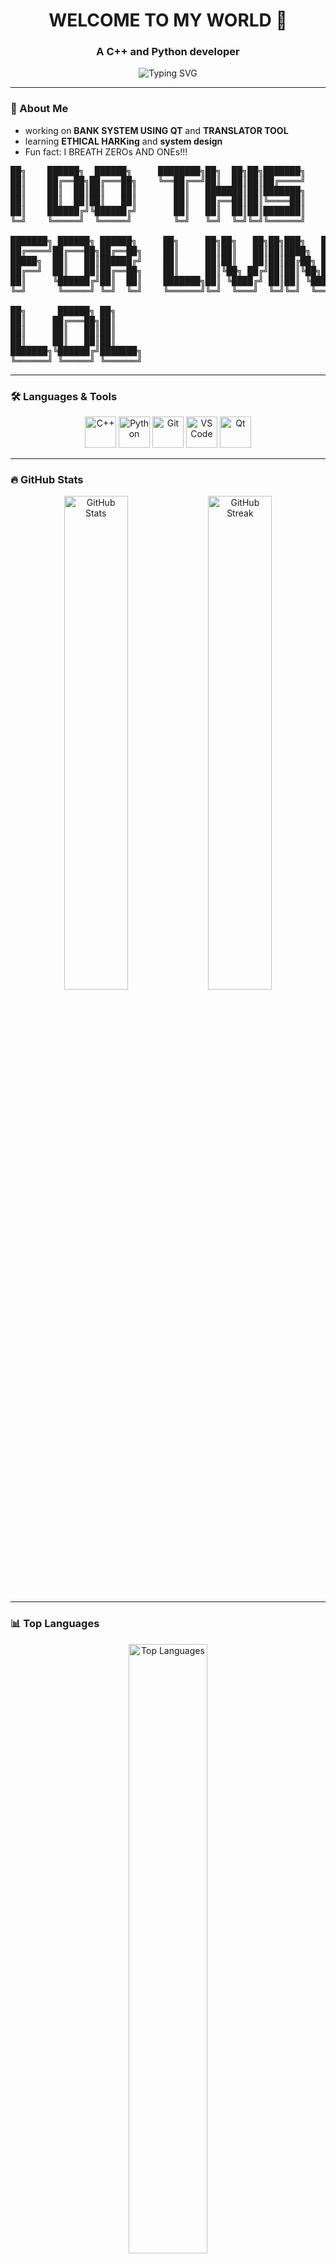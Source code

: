 <!-- Profile Header -->
<h1 align="center">WELCOME TO MY WORLD 👋 </h1>
<h3 align="center">A C++ and Python developer</h3>

<p align="center">
  <img src="https://readme-typing-svg.herokuapp.com?font=Fira+Code&pause=1000&color=36BCF7&center=true&vCenter=true&width=435&lines=Problem+Solver;C%2B%2B+%2F+Python+Developer;Lifelong+Learner" alt="Typing SVG" />
</p>

---
<p style="font-family: 'Georgia';">

  ### 🧠 About Me

- working on **BANK SYSTEM USING QT** and **TRANSLATOR TOOL**
- learning **ETHICAL HARKing** and **system design**
- Fun fact: I BREATH ZEROs AND ONEs!!!
</p>


  <pre>
██╗    ██████╗  ██████╗     ████████╗██╗  ██╗██╗███████╗                  
██║    ██╔══██╗██╔═══██╗    ╚══██╔══╝██║  ██║██║██╔════╝                  
██║    ██║  ██║██║   ██║       ██║   ███████║██║███████╗                  
██║    ██║  ██║██║   ██║       ██║   ██╔══██║██║╚════██║                  
██║    ██████╔╝╚██████╔╝       ██║   ██║  ██║██║███████║                  
╚═╝    ╚═════╝  ╚═════╝        ╚═╝   ╚═╝  ╚═╝╚═╝╚══════╝                  
                                                                          
███████╗ ██████╗ ██████╗     ██╗     ██╗██╗   ██╗██╗███╗   ██╗ ██████╗    
██╔════╝██╔═══██╗██╔══██╗    ██║     ██║██║   ██║██║████╗  ██║██╔════╝    
█████╗  ██║   ██║██████╔╝    ██║     ██║██║   ██║██║██╔██╗ ██║██║  ███╗   
██╔══╝  ██║   ██║██╔══██╗    ██║     ██║╚██╗ ██╔╝██║██║╚██╗██║██║   ██║   
██║     ╚██████╔╝██║  ██║    ███████╗██║ ╚████╔╝ ██║██║ ╚████║╚██████╔╝▄█╗
╚═╝      ╚═════╝ ╚═╝  ╚═╝    ╚══════╝╚═╝  ╚═══╝  ╚═╝╚═╝  ╚═══╝ ╚═════╝ ╚═╝
                                                                          
██╗      ██████╗ ██╗                                                      
██║     ██╔═══██╗██║                                                      
██║     ██║   ██║██║                                                      
██║     ██║   ██║██║                                                      
███████╗╚██████╔╝███████╗                                                 
╚══════╝ ╚═════╝ ╚══════╝                                                 
</pre>
---

### 🛠️ Languages & Tools

<p align="center">
  <img src="https://cdn.jsdelivr.net/gh/devicons/devicon/icons/cplusplus/cplusplus-original.svg" alt="C++" width="50" height="50"/>
  <img src="https://cdn.jsdelivr.net/gh/devicons/devicon/icons/python/python-original.svg" alt="Python" width="50" height="50"/>
  <img src="https://cdn.jsdelivr.net/gh/devicons/devicon/icons/git/git-original.svg" alt="Git" width="50" height="50"/>
  <img src="https://cdn.jsdelivr.net/gh/devicons/devicon/icons/vscode/vscode-original.svg" alt="VS Code" width="50" height="50"/>
  <img src="https://cdn.jsdelivr.net/gh/devicons/devicon/icons/qt/qt-original.svg" alt="Qt" width="50" height="50"/>

</p>

---

### 🔥 GitHub Stats

<p align="center">
  <img width="45%" src="https://github-readme-stats.vercel.app/api?username=xxxx&show_icons=true&theme=tokyonight" alt="GitHub Stats"/>
  <img width="45%" src="https://github-readme-streak-stats.herokuapp.com/?user=xxxx&theme=tokyonight" alt="GitHub Streak"/>
</p>

---

### 📊 Top Languages

<p align="center">
  <img width="50%" src="https://github-readme-stats.vercel.app/api/top-langs/?username=xxx&layout=compact&theme=tokyonight" alt="Top Languages">
</p>

---

<!-- 
### 💼 Projects

| Project | Description | Tech |
|--------|-------------|------|
| [file name abenezer](https://github.com/Endlessodds/) | description | C++ |
|
 -->



### 🌐 Let's Connect

<p align="center">
 <!-- <a href="https://www.linkedin.com/in/your-profile"><img src="https://img.shields.io/badge/LinkedIn-blue?style=for-the-badge&logo=linkedin" /></a>-->
  <a href="mailto:abenezerkty@gmail.com"><img src="https://img.shields.io/badge/Gmail-D14836?style=for-the-badge&logo=gmail&logoColor=white" /></a>
  <a href="https://github.com/Endlessodds"><img src="https://img.shields.io/badge/GitHub-100000?style=for-the-badge&logo=github&logoColor=white" /></a>
</p>

---
<hr style="height: 4px; border: none; background: linear-gradient(to right, #f00, #f90, #ff0, #0f0, #0ff, #00f, #90f); margin: 20px 0;" />

